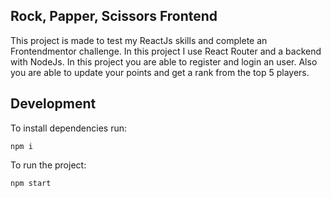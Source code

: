 ## Rock, Papper, Scissors Frontend

This project is made to test my ReactJs skills and complete an Frontendmentor challenge.
In this project I use React Router and a backend with NodeJs.
In this project you are able to register and login an user.
Also you are able to update your points and get a rank from the top 5 players.

## Development

To install dependencies run:

    npm i

To run the project:

    npm start
